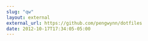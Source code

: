 ```yaml
---
slug: "qw"
layout: external
external_url: https://github.com/pengwynn/dotfiles
date: 2012-10-17T17:34:05-05:00
---
```

